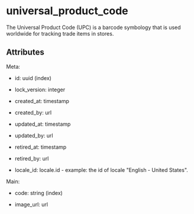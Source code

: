# universal_product_code


The Universal Product Code (UPC) is a barcode symbology that is used worldwide for tracking trade items in stores.


## Attributes

Meta:

  * id: uuid (index)

  * lock_version: integer

  * created_at: timestamp

  * created_by: url

  * updated_at: timestamp

  * updated_by: url

  * retired_at: timestamp

  * retired_by: url

  * locale_id: locale.id - example: the id of locale "English - United States".

Main:

  * code: string (index)

  * image_url: url

